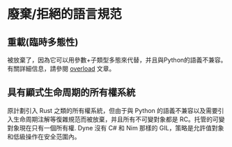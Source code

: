 # 廢棄/拒絕的語言規范

## 重載(臨時多態性)

被放棄了，因為它可以用參數+子類型多態來代替，并且與Python的語義不兼容。 有關詳細信息，請參閱 [overload](../syntax/type/overloading.md) 文章。

## 具有顯式生命周期的所有權系統

原計劃引入 Rust 之類的所有權系統，但由于與 Python 的語義不兼容以及需要引入生命周期注解等復雜規范而被放棄，并且所有不可變對象都是 RC。托管的可變對象現在只有一個所有權.
Dyne 沒有 C# 和 Nim 那樣的 GIL，策略是允許值對象和低級操作在安全范圍內。